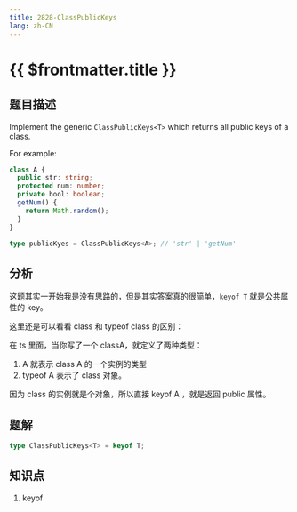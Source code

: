 ```yaml
---
title: 2828-ClassPublicKeys
lang: zh-CN
---
```


# {{ $frontmatter.title }}

## 题目描述

Implement the generic `ClassPublicKeys<T>` which returns all public keys of a class.

For example:

```ts
class A {
  public str: string;
  protected num: number;
  private bool: boolean;
  getNum() {
    return Math.random();
  }
}

type publicKyes = ClassPublicKeys<A>; // 'str' | 'getNum'
```

## 分析

这题其实一开始我是没有思路的，但是其实答案真的很简单，`keyof T` 就是公共属性的 key。

这里还是可以看看 class 和 typeof class 的区别：

在 ts 里面，当你写了一个 classA，就定义了两种类型：

1. A 就表示 class A 的一个实例的类型
2. typeof A 表示了 class 对象。

因为 class 的实例就是个对象，所以直接 keyof A ，就是返回 public 属性。

## 题解

```ts
type ClassPublicKeys<T> = keyof T;
```

## 知识点

1. keyof
